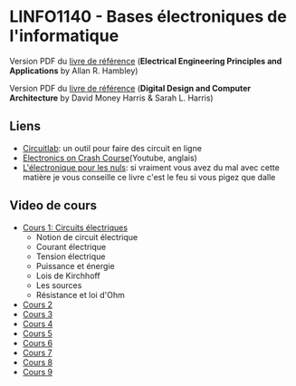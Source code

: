 # LINFO1140 - Bases électroniques de l'informatique

Version PDF du [livre de référence](https://github.com/francoistm/guide-de-survie-sciences-informatiques/raw/main/BAC1/LINFO1140%20-%20Bases%20électroniques%20de%20l'informatique/Electrical%20Engineering%20Principles%20and%20Applications%20by%20Allan%20R.%20Hambley%20(z-lib.org).pdf.zip) (**Electrical Engineering Principles and Applications** by Allan R. Hambley)

Version PDF du [livre de référence](https://github.com/francoistm/guide-de-survie-sciences-informatiques/raw/main/BAC1/LINFO1140%20-%20Bases%20électroniques%20de%20l'informatique/Digital%20Design%20and%20Computer%20Architecture%2C%20Second%20Edition%20by%20David%20M.%20Harris%2C%20Sarah%20L.%20Harris.pdf.zip) (**Digital Design and Computer Architecture** by David Money Harris & Sarah L. Harris)

## Liens

* [Circuitlab](https://www.circuitlab.com/): un outil pour faire des circuit en ligne
* [Electronics on Crash Course](https://www.youtube.com/playlist?list=PL5bQYDzmH-3gmHkNCZevVvRux8l8NiV-1)(Youtube, anglais)
* [L'électronique pour les nuls](https://www.amazon.fr/Lélectronique-pour-Nuls-grand-format/dp/2412056013/ref=sr_1_1?__mk_fr_FR=ÅMÅŽÕÑ&dchild=1&keywords=L%27électronique+pour+les+Nuls%2C+grand+format%2C+3+éd&qid=1629626632&s=books&sr=1-1): si vraiment vous avez du mal avec cette matière je vous conseille ce livre c'est le feu si vous pigez que dalle

## Video de cours

- [Cours 1: Circuits électriques](https://web.microsoftstream.com/video/1d994e6c-f034-49c0-bba5-2e97755e6702)
    - Notion de circuit électrique
    - Courant électrique
    - Tension électrique
    - Puissance et énergie
    - Lois de Kirchhoff
    - Les sources
    - Résistance et loi d'Ohm
- [Cours 2](https://web.microsoftstream.com/video/40044a87-f6cf-445c-934c-431f4679bfc3)
- [Cours 3](https://web.microsoftstream.com/video/f8196801-b418-44eb-bad9-1ecbc37f74e1)
- [Cours 4](https://web.microsoftstream.com/video/e9072a77-ba79-4762-a8c8-344990ec960d)
- [Cours 5](https://web.microsoftstream.com/video/74a0df4a-d09d-4d0d-b73c-db76457a91f8)
- [Cours 6](https://web.microsoftstream.com/video/c3ee46cd-1c5f-4bec-928c-dcb67510b4a7)
- [Cours 7](https://web.microsoftstream.com/video/0ed1ea72-7b8a-463e-a6b0-8c97ab77944f)
- [Cours 8](https://web.microsoftstream.com/video/7dae293c-bcdd-47b8-a68f-68d6aaa7ab5d)
- [Cours 9](https://web.microsoftstream.com/video/f4a4c35a-1714-4b76-ae2c-8005aaf96f45)
